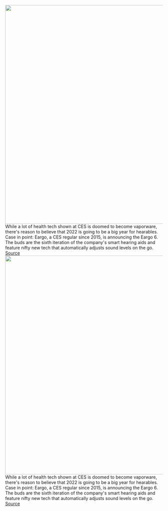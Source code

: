 <img src='https://cdn.vox-cdn.com/thumbor/EVCVpClYuilCKduwypz6-FobMd4=/0x0:7051x5185/1200x800/filters:focal(2962x2029:4090x3157)/cdn.vox-cdn.com/uploads/chorus_image/image/70355633/E6_full_charger_hd_off_Logos_1__3_.0.jpg' width='700px' /><br/>
While a lot of health tech shown at CES is doomed to become vaporware, there's reason to believe that 2022 is going to be a big year for hearables. Case in point: Eargo, a CES regular since 2015, is announcing the Eargo 6. The buds are the sixth iteration of the company's smart hearing aids and feature nifty new tech that automatically adjusts sound levels on the go.
<a href='https://www.theverge.com/2022/1/6/22867566/eargo-hearing-aids-fda-wearables-hearables'> Source <a/><img src='https://cdn.vox-cdn.com/thumbor/EVCVpClYuilCKduwypz6-FobMd4=/0x0:7051x5185/1200x800/filters:focal(2962x2029:4090x3157)/cdn.vox-cdn.com/uploads/chorus_image/image/70355633/E6_full_charger_hd_off_Logos_1__3_.0.jpg' width='700px' /><br/>
While a lot of health tech shown at CES is doomed to become vaporware, there's reason to believe that 2022 is going to be a big year for hearables. Case in point: Eargo, a CES regular since 2015, is announcing the Eargo 6. The buds are the sixth iteration of the company's smart hearing aids and feature nifty new tech that automatically adjusts sound levels on the go.
<a href='https://www.theverge.com/2022/1/6/22867566/eargo-hearing-aids-fda-wearables-hearables'> Source <a/>